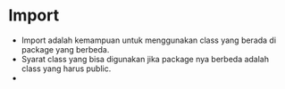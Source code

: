 # Import
- Import adalah kemampuan untuk menggunakan class yang berada di package yang berbeda.
- Syarat class yang bisa digunakan jika package nya berbeda adalah class yang harus public.
- 